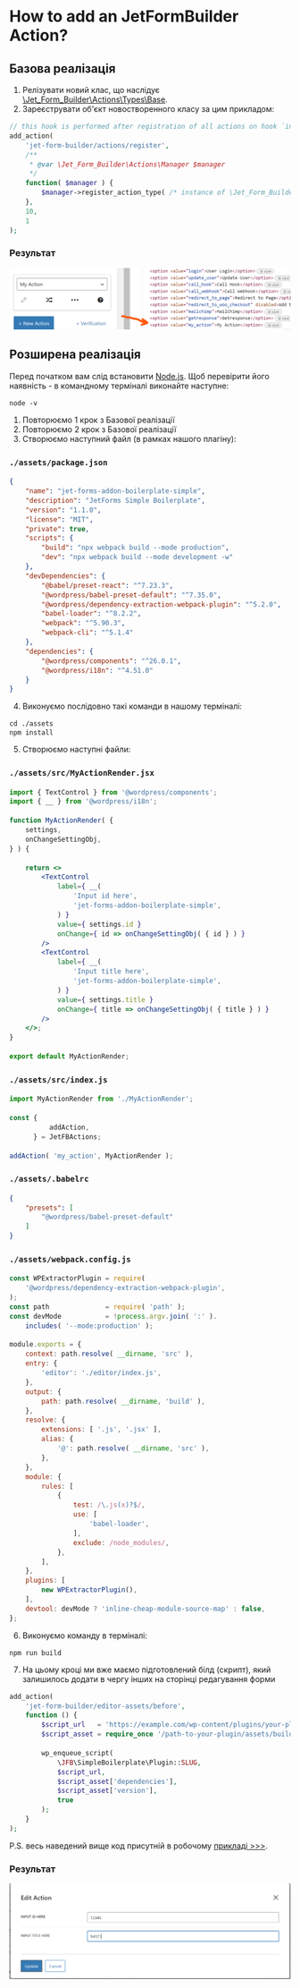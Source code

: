 # How to add an JetFormBuilder Action?

## Базова реалізація
1. Релізувати новий клас, що наслідує [\Jet_Form_Builder\Actions\Types\Base](/03-jet-form-builder/modules/actions/reference/types/base.md).
2. Зареєструвати об'єкт новостворенного класу за цим прикладом:
```php
// this hook is performed after registration of all actions on hook `init` with priority `99`
add_action(
	'jet-form-builder/actions/register',
	/**
	 * @var \Jet_Form_Builder\Actions\Manager $manager
	 */
	function( $manager ) {
		$manager->register_action_type( /* instance of \Jet_Form_Builder\Actions\Types\Base */ );
	},
	10,
	1
);
```
### Результат
![action.png](/03-jet-form-builder/common-use-cases/add-action/assets/action.png)

## Розширена реалізація
Перед початком вам слід встановити [Node.js](https://nodejs.org/en/download). Щоб перевірити його наявність - в командному терміналі виконайте наступне:
```
node -v
```

1. Повторюємо 1 крок з Базової реалізації
2. Повторюємо 2 крок з Базової реалізації
3. Створюємо наступний файл (в рамках нашого плагіну):
### `./assets/package.json`
```json
{
	"name": "jet-forms-addon-boilerplate-simple",
	"description": "JetForms Simple Boilerplate",
	"version": "1.1.0",
	"license": "MIT",
	"private": true,
	"scripts": {
		"build": "npx webpack build --mode production",
		"dev": "npx webpack build --mode development -w"
	},
	"devDependencies": {
		"@babel/preset-react": "^7.23.3",
		"@wordpress/babel-preset-default": "^7.35.0",
		"@wordpress/dependency-extraction-webpack-plugin": "^5.2.0",
		"babel-loader": "^8.2.2",
		"webpack": "^5.90.3",
		"webpack-cli": "^5.1.4"
	},
	"dependencies": {
		"@wordpress/components": "^26.0.1",
		"@wordpress/i18n": "^4.51.0"
	}
}
```
4. Виконуємо послідовно такі команди в нашому терміналі:
```
cd ./assets
npm install
```
5. Створюємо наступні файли:

### `./assets/src/MyActionRender.jsx`
```jsx
import { TextControl } from '@wordpress/components';
import { __ } from '@wordpress/i18n';

function MyActionRender( {
	settings,
	onChangeSettingObj,
} ) {

	return <>
		<TextControl
			label={ __(
				'Input id here',
				'jet-forms-addon-boilerplate-simple',
			) }
			value={ settings.id }
			onChange={ id => onChangeSettingObj( { id } ) }
		/>
		<TextControl
			label={ __(
				'Input title here',
				'jet-forms-addon-boilerplate-simple',
			) }
			value={ settings.title }
			onChange={ title => onChangeSettingObj( { title } ) }
		/>
	</>;
}

export default MyActionRender;
```

### `./assets/src/index.js`
```js
import MyActionRender from './MyActionRender';

const {
	      addAction,
      } = JetFBActions;

addAction( 'my_action', MyActionRender );
```

### `./assets/.babelrc`
```json
{
	"presets": [
		"@wordpress/babel-preset-default"
	]
}
```

### `./assets/webpack.config.js`
```js
const WPExtractorPlugin = require(
	'@wordpress/dependency-extraction-webpack-plugin',
);
const path              = require( 'path' );
const devMode           = !process.argv.join( ':' ).
	includes( '--mode:production' );

module.exports = {
	context: path.resolve( __dirname, 'src' ),
	entry: {
		'editor': './editor/index.js',
	},
	output: {
		path: path.resolve( __dirname, 'build' ),
	},
	resolve: {
		extensions: [ '.js', '.jsx' ],
		alias: {
			'@': path.resolve( __dirname, 'src' ),
		},
	},
	module: {
		rules: [
			{
				test: /\.js(x)?$/,
				use: [
					'babel-loader',
				],
				exclude: /node_modules/,
			},
		],
	},
	plugins: [
		new WPExtractorPlugin(),
	],
	devtool: devMode ? 'inline-cheap-module-source-map' : false,
};
```
6. Виконуємо команду в терміналі:
```
npm run build
```
7. На цьому кроці ми вже маємо підготовлений білд (скрипт), який залишилось додати в чергу інших
на сторінці редагування форми
```php
add_action(
	'jet-form-builder/editor-assets/before',
	function () {
		$script_url   = 'https://example.com/wp-content/plugins/your-plugin/assets/build/editor.js';
		$script_asset = require_once '/path-to-your-plugin/assets/build/editor.asset.php';

		wp_enqueue_script(
			\JFB\SimpleBoilerplate\Plugin::SLUG,
			$script_url,
			$script_asset['dependencies'],
			$script_asset['version'],
			true
		);
	}
);
```
P.S. весь наведений вище код присутній в робочому [прикладі >>>](https://github.com/girafffee/jet-forms-addon-boilerplate-simple/tree/release/1.1.0).

### Результат
![advanced-action.png](/03-jet-form-builder/common-use-cases/add-action/assets/advanced-action.png)
